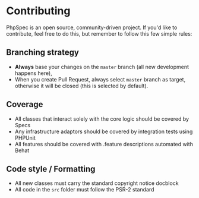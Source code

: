 Contributing
============

PhpSpec is an open source, community-driven project. If you'd like to contribute,
feel free to do this, but remember to follow this few simple rules:

Branching strategy
-------------------

- __Always__ base your changes on the `master` branch (all new development happens here),
- When you create Pull Request, always select `master` branch as target, otherwise it
will be closed (this is selected by default).

Coverage
--------

- All classes that interact solely with the core logic should be covered by Specs
- Any infrastructure adaptors should be covered by integration tests using PHPUnit
- All features should be covered with .feature descriptions automated with Behat

Code style / Formatting
-----------------------

- All new classes must carry the standard copyright notice docblock
- All code in the `src` folder must follow the PSR-2 standard
